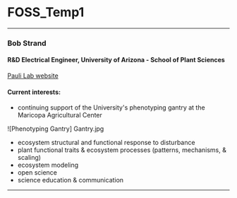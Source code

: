 # FOSS_Temp1

---
### Bob Strand

#### R&D Electrical Engineer, University of Arizona - School of Plant Sciences
[Pauli Lab website](https://thepaulilab.com/)
 
#### Current interests:
- continuing support of the University's phenotyping gantry at the Maricopa Agricultural Center

![Phenotyping Gantry] Gantry.jpg

- ecosystem structural and functional response to disturbance
- plant functional traits & ecosystem processes (patterns, mechanisms, & scaling)
- ecosystem modeling
- open science
- science education & communication
---
